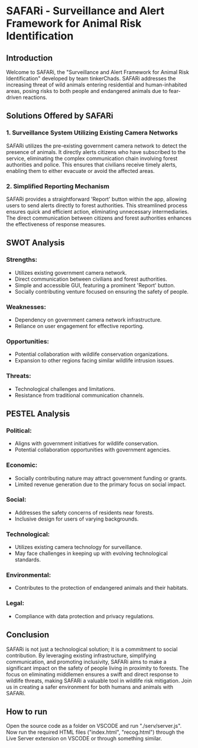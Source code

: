 # SAFARi - Surveillance and Alert Framework for Animal Risk Identification

## Introduction

Welcome to SAFARi, the "Surveillance and Alert Framework for Animal Risk Identification" developed by team tinkerChads. SAFARi addresses the increasing threat of wild animals entering residential and human-inhabited areas, posing risks to both people and endangered animals due to fear-driven reactions.

## Solutions Offered by SAFARi

### 1. Surveillance System Utilizing Existing Camera Networks

SAFARi utilizes the pre-existing government camera network to detect the presence of animals. It directly alerts citizens who have subscribed to the service, eliminating the complex communication chain involving forest authorities and police. This ensures that civilians receive timely alerts, enabling them to either evacuate or avoid the affected areas.

### 2. Simplified Reporting Mechanism

SAFARi provides a straightforward 'Report' button within the app, allowing users to send alerts directly to forest authorities. This streamlined process ensures quick and efficient action, eliminating unnecessary intermediaries. The direct communication between citizens and forest authorities enhances the effectiveness of response measures.

## SWOT Analysis

### Strengths:
- Utilizes existing government camera network.
- Direct communication between civilians and forest authorities.
- Simple and accessible GUI, featuring a prominent 'Report' button.
- Socially contributing venture focused on ensuring the safety of people.

### Weaknesses:
- Dependency on government camera network infrastructure.
- Reliance on user engagement for effective reporting.

### Opportunities:
- Potential collaboration with wildlife conservation organizations.
- Expansion to other regions facing similar wildlife intrusion issues.

### Threats:
- Technological challenges and limitations.
- Resistance from traditional communication channels.

## PESTEL Analysis

### Political:
- Aligns with government initiatives for wildlife conservation.
- Potential collaboration opportunities with government agencies.

### Economic:
- Socially contributing nature may attract government funding or grants.
- Limited revenue generation due to the primary focus on social impact.

### Social:
- Addresses the safety concerns of residents near forests.
- Inclusive design for users of varying backgrounds.

### Technological:
- Utilizes existing camera technology for surveillance.
- May face challenges in keeping up with evolving technological standards.

### Environmental:
- Contributes to the protection of endangered animals and their habitats.

### Legal:
- Compliance with data protection and privacy regulations.

## Conclusion

SAFARi is not just a technological solution; it is a commitment to social contribution. By leveraging existing infrastructure, simplifying communication, and promoting inclusivity, SAFARi aims to make a significant impact on the safety of people living in proximity to forests. The focus on eliminating middlemen ensures a swift and direct response to wildlife threats, making SAFARi a valuable tool in wildlife risk mitigation. Join us in creating a safer environment for both humans and animals with SAFARi.

## How to run

Open the source code as a folder on VSCODE and run "./serv/server.js". Now run the required HTML files ("index.html", "recog.html") through the Live Server extension on VSCODE or through something similar.
